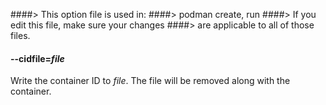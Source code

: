 ####> This option file is used in:
####>   podman create, run
####> If you edit this file, make sure your changes
####> are applicable to all of those files.
#### **--cidfile**=*file*

Write the container ID to *file*.  The file will be removed along with the container.
